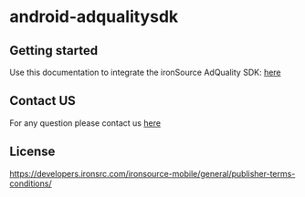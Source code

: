 # android-adqualitysdk  

## Getting started
Use this documentation to integrate the ironSource AdQuality SDK: [here](https://support.soomla.com/hc/en-us/articles/4404831674641?agent=android)


## Contact US 
For any question please contact us [here](https://ironsrc.formtitan.com/knowledge-center#/)

## License 
https://developers.ironsrc.com/ironsource-mobile/general/publisher-terms-conditions/
 